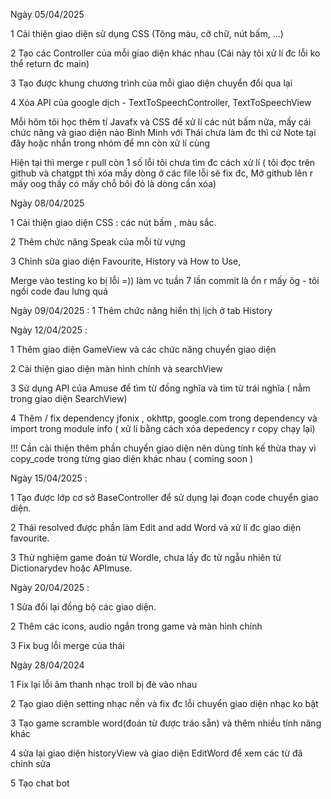 Ngày 05/04/2025 

1 Cải thiện giao diện sử dụng CSS (Tông màu, cỡ chữ, nút bấm, ...)

2 Tạo các Controller của mỗi giao diện khác nhau (Cái này tôi xử lí đc lỗi ko thể return đc main)

3 Tạo được khung chương trình của mỗi giao diện chuyển đổi qua lại

4 Xóa API của google dịch - TextToSpeechController, TextToSpeechView 

Mỗi hôm tôi học thêm tí Javafx và CSS để xử lí các nút bấm nữa, mấy cái chức năng và giao diện nào Bình Minh với Thái chưa làm đc thì cứ Note tại đây hoặc nhắn trong nhóm để mn còn xử lí cùng

Hiện tại thì merge r pull còn 1 số lỗi tôi chưa tìm đc cách xử lí ( tôi đọc trên github và chatgpt thì xóa mấy dòng ở các file lỗi sẽ fix đc, Mở github lên r mấy oog thấy có mấy chỗ bôi đỏ là dòng cần xóa)

Ngày 08/04/2025 

1 Cải thiện giao diện CSS : các nút bấm , màu sắc.

2 Thêm chức năng Speak của mỗi từ vựng

3 Chỉnh sửa giao diện Favourite, History và How to Use,

Merge vào testing ko bị lỗi =)) làm vc tuần 7 lần commit là ổn r mấy ôg - tôi ngồi code đau lưng quá 


Ngày 09/04/2025 :
1 Thêm chức năng hiển thị lịch ở tab History

Ngày 12/04/2025 :

1 Thêm giao diện GameView và các chức năng chuyển giao diện

2 Cải thiện giao diện màn hình chính và searchView

3 Sử dụng API của Amuse để tìm từ đồng nghĩa và tìm từ trái nghĩa ( nằm trong giao diện SearchView)

4 Thêm / fix dependency jfonix , okhttp, google.com trong dependency và import trong module info ( xử lí bằng cách xóa depedency r copy chạy lại)

!!! Cần cải thiện thêm phần chuyển giao diện nên dùng tính kế thừa thay vì copy_code trong từng giao diện khác nhau ( coming soon )

Ngày 15/04/2025 :

1 Tạo được lớp cơ sở BaseController để sử dụng lại đoạn code chuyển giao diện.

2 Thái resolved được phần làm Edit and add Word và xử lí đc giao diện favourite.

3 Thử nghiệm game đoán từ Wordle, chưa lấy đc từ ngẫu nhiên từ Dictionarydev hoặc APImuse.

Ngày 20/04/2025 :

1 Sửa đổi lại đồng bộ các giao diện.

2 Thêm các icons, audio ngắn trong game và màn hình chính

3 Fix bug lỗi merge của thái 

Ngày 28/04/2024

1 Fix lại lỗi âm thanh nhạc troll bị đè vào nhau

2 Tạo giao diện setting nhạc nền và fix đc lỗi chuyển giao diện nhạc ko bật

3 Tạo game scramble word(đoán từ được tráo sẵn) và thêm nhiều tính năng khác

4 sửa lại giao diện historyView và giao diện EditWord để xem các từ đã chỉnh sửa

5 Tạo chat bot
